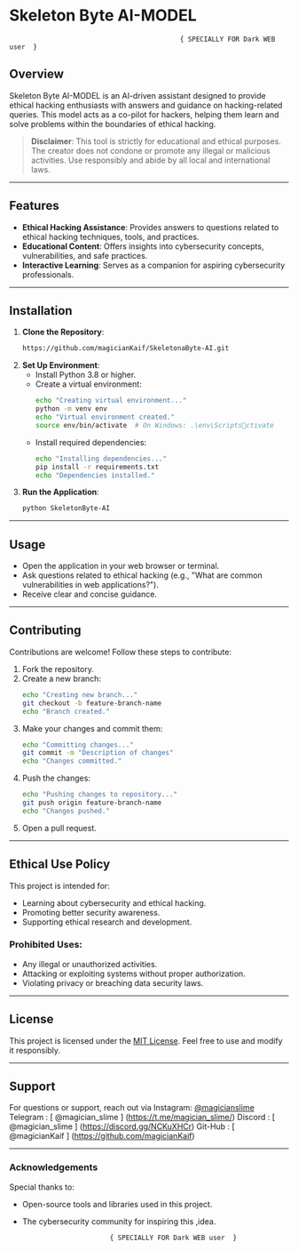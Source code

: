 
# Skeleton Byte AI-MODEL     
                                               { SPECIALLY FOR Dark WEB user  }

## Overview
Skeleton Byte AI-MODEL is an AI-driven assistant designed to provide ethical hacking enthusiasts with answers and guidance on hacking-related queries. This model acts as a co-pilot for hackers, helping them learn and solve problems within the boundaries of ethical hacking.

> **Disclaimer**: This tool is strictly for educational and ethical purposes. The creator does not condone or promote any illegal or malicious activities. Use responsibly and abide by all local and international laws.

---

## Features
- **Ethical Hacking Assistance**: Provides answers to questions related to ethical hacking techniques, tools, and practices.
- **Educational Content**: Offers insights into cybersecurity concepts, vulnerabilities, and safe practices.
- **Interactive Learning**: Serves as a companion for aspiring cybersecurity professionals.

---

## Installation
1. **Clone the Repository**:
   ```bash
   https://github.com/magicianKaif/SkeletonaByte-AI.git
   ```
2. **Set Up Environment**:
   - Install Python 3.8 or higher.
   - Create a virtual environment:
     ```bash
     echo "Creating virtual environment..."
     python -m venv env
     echo "Virtual environment created."
     source env/bin/activate  # On Windows: .\env\Scriptsctivate
     ```
   - Install required dependencies:
     ```bash
     echo "Installing dependencies..."
     pip install -r requirements.txt
     echo "Dependencies installed."
     ```
3. **Run the Application**:
   ```bash
   python SkeletonByte-AI
   ```

---

## Usage
- Open the application in your web browser or terminal.
- Ask questions related to ethical hacking (e.g., "What are common vulnerabilities in web applications?").
- Receive clear and concise guidance.

---

## Contributing
Contributions are welcome! Follow these steps to contribute:
1. Fork the repository.
2. Create a new branch:
   ```bash
   echo "Creating new branch..."
   git checkout -b feature-branch-name
   echo "Branch created."
   ```
3. Make your changes and commit them:
   ```bash
   echo "Committing changes..."
   git commit -m "Description of changes"
   echo "Changes committed."
   ```
4. Push the changes:
   ```bash
   echo "Pushing changes to repository..."
   git push origin feature-branch-name
   echo "Changes pushed."
   ```
5. Open a pull request.

---

## Ethical Use Policy
This project is intended for:
- Learning about cybersecurity and ethical hacking.
- Promoting better security awareness.
- Supporting ethical research and development.

### Prohibited Uses:
- Any illegal or unauthorized activities.
- Attacking or exploiting systems without proper authorization.
- Violating privacy or breaching data security laws.

---

## License
This project is licensed under the [MIT License](LICENSE). Feel free to use and modify it responsibly.

---

## Support
For questions or support, reach out via Instagram: [ @magicianslime ](https://instagram.com/magicianslime)
					Telegram : [ @magician_slime ] (https://t.me/magician_slime/)
					Discord  : [ @magician_slime ] (https://discord.gg/NCKuXHCr)
					Git-Hub  : [ @magicianKaif ]   (https://github.com/magicianKaif)

 ---

### Acknowledgements
Special thanks to:
- Open-source tools and libraries used in this project.
- The cybersecurity community for inspiring this ,idea.

							{ SPECIALLY FOR Dark WEB user  }
